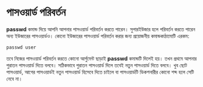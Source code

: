 # পাসওয়ার্ড পরিবর্তন

**passwd** কমান্ড দিয়ে আপনি আপনার পাসওয়ার্ড পরিবর্তন করতে পারেন। সুপারইউজার হলে পরিবর্তন করতে পারেন অন্য ইউজারের পাসওয়ার্ডও। কোনো ইউজারের পাসওয়ার্ড পরিবর্তন করার জন্য প্রয়োজনীয় কমান্ডকাঠামোটি এরকম:

```text
passwd user
```

তবে নিজের পাসওয়ার্ড পরিবর্তন করতে কোনো আর্গুমেন্ট ছাড়াই **passwd** কমান্ডটি দিলেই হয়। তখন প্রথমে আপনার পুরাতন পাসওয়ার্ড দিতে বলবে। সঠিকভাবে পুরাতন পাসওয়ার্ড দিলে তবেই নতুন পাসওয়ার্ড দিতে বলবে। খুব ছোট পাসওয়ার্ড, আগের পাসওয়ার্ডই নতুন পাসওয়ার্ড হিসেবে দিতে চাইলে বা পাসওয়ার্ডটি ডিকশনারীর কোনো শব্দ হলে সেটি নেবে না।

